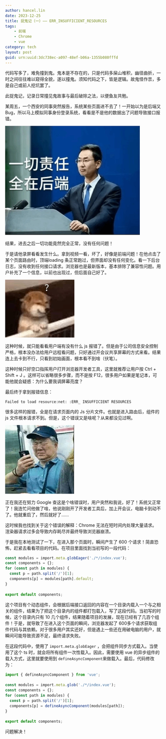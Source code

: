```yaml
---
author: hancel.lin
date: 2023-12-25
title: 捉鬼记（一）—— ERR_INSUFFICIENT_RESOURCES
tags: 
    - 前端
    - Chrome
    - vue
category: tech
layout: post
guid: urn:uuid:3dc738ec-a097-48ef-b06a-1355b080fffd
---
```


代码写多了，难免撞到鬼。鬼本是不存在的，只是代码多屎山堆积，幽径曲折，一时之间往往难以窥得全貌，遂以撞鬼。须知代码之下，皆是逻辑。故鬼怪作祟，多是自己或前人挖坑罢了。

此捉鬼记，记录日常撞见鬼故事与最后破除之法，以便鱼友共勉。

<!-- more -->

某周五，一个西安的同事突然报告，系统某些页面进不去了！一开始以为是后端又 Bug，所以马上模拟同事身份登录系统，看看是不是他的数据出了问题导致接口报错。

![](/media/files/ERR_INSUFFICIENT_RESOURCES/493cbeb91f569b5241f815c975237d7ed971f279702c90ed08b8f4c8a645ff89.jpg)  


结果，进去之后一切功能竟然完全正常，没有任何问题！

于是请他录屏看看发生什么。拿到视频一看，坏了，好像是前端问题！在他点击了某个页面路由时，顶端loading 条正常跑过，但界面却没有任何变化。看一下后台日志，没有收到任何接口请求。浏览器也是最新版本，基本排除了兼容性问题。用户补充了一个信息，以前也出现过，但后面自己好了。

![](/media/files/ERR_INSUFFICIENT_RESOURCES/05996da79b4cc738925039ae77a979a032a5780a294e8b3179e44bb1455837f3.jpg)  


这种时候，就只能看看用户端有没有什么 js 报错了。但是由于公司信息安全控制严格，根本没办法给用户远程看问题，只好通过开会议共享屏幕的方式来看。结果连上去卡到不行，只看到初始画面，根本看不到啥（伏笔）。

这种时候只好空口指挥用户打开浏览器开发者工具，这里就推荐让用户按  Ctrl + Shift + J 。这样可以省略很多步骤，而不是按 F12，很多用户如果是笔记本，可能他就会疑惑：为什么要我调屏幕亮度？

最后终于拿到报错信息：

```
Failed to load resource:net: :ERR_ INSUFFICIENT RESOURCES
```

很多这样的报错，全是在请求页面内的 Js 分片文件。也就是进入路由后，组件的 js 文件根本请求不到。但是，这个错误又是啥呢？从来都没见过啊。

![](/media/files/ERR_INSUFFICIENT_RESOURCES/5bb3fb8901df0e3f16b5cd871058a6f56a33a970281661de7e512f1ce8772c83.jpg)  


正在我还在努力 Google 查这是个啥错误时，用户突然和我说，好了！系统又正常了！我连忙问他做了啥，他说刚刚开了开发者工具后，加上开会议，电脑卡到动不了。他就重启了，然后就好了……

这时候我也找到关于这个错误的解释：Chrome 无法在短时间内处理大量请求。渲染器请求过多会导致内存耗尽并最终导致浏览器崩溃。

于是我在本地测试了一下，在进入那个页面时，瞬间产生了 600 个请求！简直恐怖，赶紧去看看项目的代码。在项目里面找到当初写的一段代码：

```typescript
const modules = import.meta.globEager('./*/index.vue');
const components = {};
for (const path in modules) {
  const p = path.split('/')[1];
  components[p] = modules[path].default;
}

export default components;
```

这个项目有个动态组件，会根据后端接口返回的内容在一个目录内载入一个与之相关的组件，结果为了把这个目录内的组件都打包载入，写了这段代码。当初写的时候，这个目录内只有 10 几个组件，结果随着项目的发展，现在已经有了几百个组件！于是，就导致了在进入这个页面的瞬间，浏览器发起了 600多个请求获取组件代码与其依赖。对于很多用户其实还好，但是遇上一些还在用破电脑的用户，就瞬间可能导致资源不足，最终请求失败。

在这段代码中，使用了 `import.meta.globEager` ，会把组件同步方式载入。当使用了这个 ts 时，就会将所有组件一次性载入。因此，需要使用 vue 的异步组件的载入方式，这里就要使用到 `defineAsyncComponent`来做载入。最后，代码修改为：

```typescript
import { defineAsyncComponent } from 'vue';

const modules = import.meta.glob('./*/index.vue');
const components = {};
for (const path in modules) {
  const p = path.split('/')[1];
  components[p] = defineAsyncComponent(modules[path]);
}

export default components;
```

问题解决！
